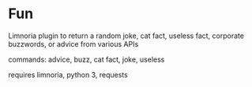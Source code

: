 # Fun
Limnoria plugin to return a random joke, cat fact, useless fact, corporate buzzwords, or advice from various APIs

commands: advice, buzz, cat fact, joke, useless

requires limnoria, python 3, requests
